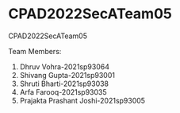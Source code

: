 # CPAD2022SecATeam05
CPAD2022SecATeam05

Team Members:

1) Dhruv Vohra-2021sp93064   
2) Shivang Gupta-2021sp93001   
3) Shruti Bharti-2021sp93038   
4) Arfa Farooq-2021sp93035   
5) Prajakta Prashant Joshi-2021sp93005 
